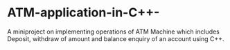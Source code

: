 # ATM-application-in-C++-
A miniproject on implementing operations of ATM Machine which includes Deposit, withdraw of amount and balance enquiry of an account using C++.
